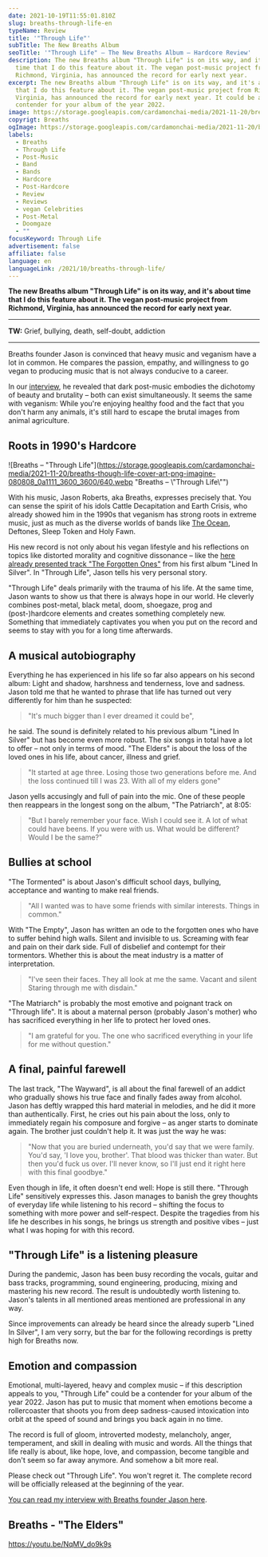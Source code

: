 ```yaml
---
date: 2021-10-19T11:55:01.810Z
slug: breaths-through-life-en
typeName: Review
title: '"Through Life"'
subTitle: The New Breaths Album
seoTitle: '"Through Life" – The New Breaths Album – Hardcore Review'
description: The new Breaths album "Through Life" is on its way, and it's about
  time that I do this feature about it. The vegan post-music project from
  Richmond, Virginia, has announced the record for early next year.
excerpt: The new Breaths album "Through Life" is on its way, and it's about time
  that I do this feature about it. The vegan post-music project from Richmond,
  Virginia, has announced the record for early next year. It could be a
  contender for your album of the year 2022.
image: https://storage.googleapis.com/cardamonchai-media/2021-11-20/breaths-jpg-imagine-080808_587863_1024_768/640.webp
copyrigt: Breaths
ogImage: https://storage.googleapis.com/cardamonchai-media/2021-11-20/breaths-fb-png-imagine-080808_364333_1200_628/640.webp
labels:
  - Breaths
  - Through Life
  - Post-Music
  - Band
  - Bands
  - Hardcore
  - Post-Hardcore
  - Review
  - Reviews
  - vegan Celebrities
  - Post-Metal
  - Doomgaze
  - ""
focusKeyword: Through Life
advertisement: false
affiliate: false
language: en
languageLink: /2021/10/breaths-through-life/
---
```


**The new Breaths album "Through Life" is on its way, and it's about time that I do this feature about it. The vegan post-music project from Richmond, Virginia, has announced the record for early next year.**

---

**TW:** Grief, bullying, death, self-doubt, addiction

---

Breaths founder Jason is convinced that heavy music and veganism have a lot in common. He compares the passion, empathy, and willingness to go vegan to producing music that is not always conducive to a career.

In our [interview](/2021/02/breaths-interview-en), he revealed that dark post-music embodies the dichotomy of beauty and brutality – both can exist simultaneously. It seems the same with veganism: While you're enjoying healthy food and the fact that you don't harm any animals, it's still hard to escape the brutal images from animal agriculture.

## Roots in 1990's Hardcore

![Breaths – "Through Life"](https://storage.googleapis.com/cardamonchai-media/2021-11-20/breaths-though-life-cover-art-png-imagine-080808_0a1111_3600_3600/640.webp "Breaths – \\"Through Life\\"")

With his music, Jason Roberts, aka Breaths, expresses precisely that. You can sense the spirit of his idols Cattle Decapitation and Earth Crisis, who already showed him in the 1990s that veganism has strong roots in extreme music, just as much as the diverse worlds of bands like [The Ocean](/2020/09/the-ocean-robin-staps-interview-en), Deftones, Sleep Token and Holy Fawn.

His new record is not only about his vegan lifestyle and his reflections on topics like distorted morality and cognitive dissonance – like the [here already presented track "The Forgotten Ones"](/2021/01/breaths-the-forgotten-ones-en) from his first album "Lined In Silver". In "Through Life", Jason tells his very personal story.

"Through Life" deals primarily with the trauma of his life. At the same time, Jason wants to show us that there is always hope in our world. He cleverly combines post-metal, black metal, doom, shoegaze, prog and (post-)hardcore elements and creates something completely new. Something that immediately captivates you when you put on the record and seems to stay with you for a long time afterwards.

## A musical autobiography

Everything he has experienced in his life so far also appears on his second album: Light and shadow, harshness and tenderness, love and sadness. Jason told me that he wanted to phrase that life has turned out very differently for him than he suspected:

> "It's much bigger than I ever dreamed it could be",

he said. The sound is definitely related to his previous album "Lined In Silver" but has become even more robust. The six songs in total have a lot to offer – not only in terms of mood. "The Elders" is about the loss of the loved ones in his life, about cancer, illness and grief.

> "It started at age three. Losing those two generations before me. And the loss continued till I was 23. With all of my elders gone"

Jason yells accusingly and full of pain into the mic. One of these people then reappears in the longest song on the album, "The Patriarch", at 8:05:

> "But I barely remember your face. Wish I could see it. A lot of what could have beens. If you were with us. What would be different? Would I be the same?"

## Bullies at school

"The Tormented" is about Jason's difficult school days, bullying, acceptance and wanting to make real friends.

> "All I wanted was to have some friends with similar interests. Things in common."

With "The Empty", Jason has written an ode to the forgotten ones who have to suffer behind high walls. Silent and invisible to us. Screaming with fear and pain on their dark side. Full of disbelief and contempt for their tormentors. Whether this is about the meat industry is a matter of interpretation.

> "I've seen their faces. They all look at me the same. Vacant and silent Staring through me with disdain."

"The Matriarch" is probably the most emotive and poignant track on "Through life". It is about a maternal person (probably Jason's mother) who has sacrificed everything in her life to protect her loved ones.

> "I am grateful for you. The one who sacrificed everything in your life for me without question."

## A final, painful farewell

The last track, "The Wayward", is all about the final farewell of an addict who gradually shows his true face and finally fades away from alcohol. Jason has deftly wrapped this hard material in melodies, and he did it more than authentically. First, he cries out his pain about the loss, only to immediately regain his composure and forgive – as anger starts to dominate again. The brother just couldn't help it. It was just the way he was:

> "Now that you are buried underneath, you'd say that we were family. You'd say, 'I love you, brother'. That blood was thicker than water. But then you'd fuck us over. I'll never know, so I'll just end it right here with this final goodbye."

Even though in life, it often doesn't end well: Hope is still there. "Through Life" sensitively expresses this. Jason manages to banish the grey thoughts of everyday life while listening to his record – shifting the focus to something with more power and self-respect. Despite the tragedies from his life he describes in his songs, he brings us strength and positive vibes – just what I was hoping for with this record.

## "Through Life" is a listening pleasure

During the pandemic, Jason has been busy recording the vocals, guitar and bass tracks, programming, sound engineering, producing, mixing and mastering his new record. The result is undoubtedly worth listening to. Jason's talents in all mentioned areas mentioned are professional in any way.

Since improvements can already be heard since the already superb "Lined In Silver", I am very sorry, but the bar for the following recordings is pretty high for Breaths now.

## Emotion and compassion

Emotional, multi-layered, heavy and complex music – if this description appeals to you, "Through Life" could be a contender for your album of the year 2022. Jason has put to music that moment when emotions become a rollercoaster that shoots you from deep sadness-caused intoxication into orbit at the speed of sound and brings you back again in no time.

The record is full of gloom, introverted modesty, melancholy, anger, temperament, and skill in dealing with music and words. All the things that life really is about, like hope, love, and compassion, become tangible and don't seem so far away anymore. And somehow a bit more real.

Please check out "Through Life". You won't regret it. The complete record will be officially released at the beginning of the year.

[You can read my interview with Breaths founder Jason here](/2021/02/breaths-interview-en).

## Breaths - "The Elders"

https://youtu.be/NqMV_do9k9s
